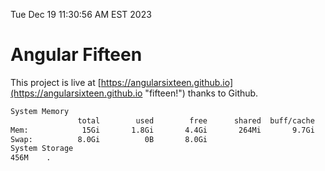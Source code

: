 Tue Dec 19 11:30:56 AM EST 2023

# Angular Fifteen


This project is live at [https://angularsixteen.github.io](https://angularsixteen.github.io "fifteen!") thanks to Github.

```bash
System Memory
               total        used        free      shared  buff/cache   available
Mem:            15Gi       1.8Gi       4.4Gi       264Mi       9.7Gi        13Gi
Swap:          8.0Gi          0B       8.0Gi
System Storage
456M	.
```
